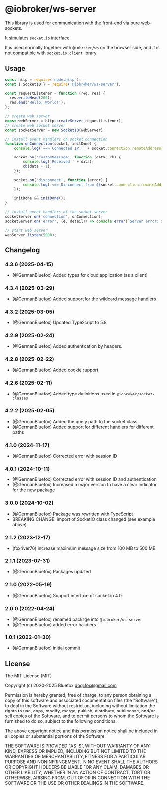 # @iobroker/ws-server

This library is used for communication with the front-end via pure web-sockets.

It simulates `socket.io` interface.

It is used normally together with `@iobroker/ws` on the browser side, and it is not compatible with `socket.io.client` library.

## Usage

```js
const http = require('node:http');
const { SocketIO } = require('@iobroker/ws-server');

const requestListener = function (req, res) {
  res.writeHead(200);
  res.end('Hello, World!');
};

// create web server
const webServer = http.createServer(requestListener);
// create web socket server
const socketServer = new SocketIO(webServer);

// install event handlers on socket connection
function onConnection(socket, initDone) {
    console.log('==> Connected IP: ' + socket.connection.remoteAddress);

    socket.on('customMessage', function (data, cb) {
        console.log('Received ' + data);
        cb(data + 1);
    });

    socket.on('disconnect', function (error) {
        console.log(`<== Disconnect from ${socket.connection.remoteAddress}: ${error}`);
    });

    initDone && initDone();
}

// install event handlers of the socket server
socketServer.on('connection', onConnection);
socketServer.on('error', (e, details) => console.error(`Server error: ${e}${details ? ' - ' + details : ''}`));

// start web server
webServer.listen(5000);
```

<!--
	Placeholder for the next version (at the beginning of the line):
	### **WORK IN PROGRESS**
-->

## Changelog
### 4.3.6 (2025-04-15)

- (@GermanBluefox) Added types for cloud application (as a client)

### 4.3.4 (2025-03-29)

- (@GermanBluefox) Added support for the wildcard message handlers

### 4.3.2 (2025-03-05)

- (@GermanBluefox) Updated TypeScript to 5.8

### 4.2.9 (2025-02-24)

- (@GermanBluefox) Added authentication by headers.

### 4.2.8 (2025-02-22)

- (@GermanBluefox) Added cookie support

### 4.2.6 (2025-02-11)

- (@GermanBluefox) Added type definitions used in `@iobroker/socket-classes`

### 4.2.2 (2025-02-05)

-   (@GermanBluefox) Added the query path to the socket class
-   (@GermanBluefox) Added support for different handlers for different paths

### 4.1.0 (2024-11-17)

-   (@GermanBluefox) Corrected error with session ID

### 4.0.1 (2024-10-11)
   
-   (@GermanBluefox) Corrected error with session ID and authentication
-   (@GermanBluefox) Increased a major version to have a clear indicator for the new package

### 3.0.0 (2024-10-02)

-   (@GermanBluefox) Package was rewritten with TypeScript
-   BREAKING CHANGE: import of SocketIO class changed (see example above)

### 2.1.2 (2023-12-17)

-   (foxriver76) increase maximum message size from 100 MB to 500 MB

### 2.1.1 (2023-07-31)

-   (@GermanBluefox) Packages updated

### 2.1.0 (2022-05-19)

-   (@GermanBluefox) Support interface of socket.io 4.0

### 2.0.0 (2022-04-24)

-   (@GermanBluefox) renamed package into `@iobroker/ws-server`
-   (@GermanBluefox) added error handlers

### 1.0.1 (2022-01-30)

-   (@GermanBluefox) initial commit

## License

The MIT License (MIT)

Copyright (c) 2020-2025 Bluefox <dogafox@gmail.com>

Permission is hereby granted, free of charge, to any person obtaining a copy
of this software and associated documentation files (the "Software"), to deal
in the Software without restriction, including without limitation the rights
to use, copy, modify, merge, publish, distribute, sublicense, and/or sell
copies of the Software, and to permit persons to whom the Software is
furnished to do so, subject to the following conditions:

The above copyright notice and this permission notice shall be included in
all copies or substantial portions of the Software.

THE SOFTWARE IS PROVIDED "AS IS", WITHOUT WARRANTY OF ANY KIND, EXPRESS OR
IMPLIED, INCLUDING BUT NOT LIMITED TO THE WARRANTIES OF MERCHANTABILITY,
FITNESS FOR A PARTICULAR PURPOSE AND NONINFRINGEMENT. IN NO EVENT SHALL THE
AUTHORS OR COPYRIGHT HOLDERS BE LIABLE FOR ANY CLAIM, DAMAGES OR OTHER
LIABILITY, WHETHER IN AN ACTION OF CONTRACT, TORT OR OTHERWISE, ARISING FROM,
OUT OF OR IN CONNECTION WITH THE SOFTWARE OR THE USE OR OTHER DEALINGS IN
THE SOFTWARE.
